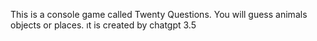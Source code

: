 This is a console game called Twenty Questions. You will guess animals objects or places. ıt is created by chatgpt 3.5
